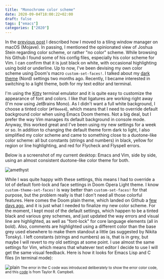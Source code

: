 ```yaml
---
title: "Monochrome color scheme"
date: 2020-09-04T18:00:22+02:00
draft: false
tags: ["emacs"]
categories: ["2020"]
---
```


In the [previous post](/post/amethyst-app) I described how I moved to a tiling window manager on macOS (Mojave). In passing, I mentioned the opinionated view of Joshua Stein regarding color scheme, or rather "no color" scheme. While browsing his Github I found some of his config files, especially his color scheme for Vim. I can confirm that it is just black on white, with occasional highlighting using bold or underline. Up to now, I've been devising my own color scheme using Doom's macro `custom-set-faces!`. I talked about my [dark theme](/post/editor-war/) (Nord) settings two months ago. Recently, I became interested in switching to a light theme, both for my text editor and terminal.

I'm using the [Kitty](/post/kitty-terminal/) terminal emulator and it is quite easy to customize the appearance of font and colors. I like that ligatures are working right away (I'm now using JetBrains Mono). As I didn't want a full white background, I choose a tinted color (`#f0eee4`), which means that I need to override default background color when using Emacs Doom themes. Not a big deal, but I prefer the way Vim manages its default background in console mode. Anyway, this worked great and I've been using my new settings for a week or so. In addition to changing the default theme form dark to light, I also simplified my color scheme and came to something close to a duotone-like color scheme: all but constants (strings and numbers) in black, yellow for region or line highlighting, and red for Flycheck and Flyspell errors.

Below is a screenshot of my current desktop: Emacs and Vim, side by side, using an almost consistent duotone-like color theme for both.

![amethyst](/img/2020-09-03-13-57-08.png)

While I was quite happy with these settings, this means I had to override a lot of default font-lock and face settings in Doom Opera Light theme. I know `custom-theme-set-faces!` is way better than `custom-set-faces!` for that purpose, but the problem really is that I don't need all those colorful features. Here comes the Doom plain theme, which landed on Github a [few days ago](https://github.com/hlissner/emacs-doom-themes/commit/64b033208d3c2eac33d2b284c4a66eb7bee94c37), and it is just what I needed to finalize my new color scheme. For the moment, I kept most of the default settings, which happen to be a tinted black and various grey schemes, and just updated the way errors and visual line are highlighted, as well as "font-lock" for core language elements (all in bold). Also, comments are highlighted using a different color than the base grey used elsewhere to make them standout a little (as suggested by Nikita Tonsky). I left constants (strings and numbers) as is, that is in grey, but maybe I will revert to my old settings at some point. I use almost the same settings for Vim, which means that whatever text editor I decide to use I will get the same visual feedback. Here is how it looks for Emacs Lisp and C files (in terminal mode):

![plain](/img/2020-09-04-18-31-12.png)
<small>The error in the C code was introduced deliberately to show the error color code, and this [code](https://mumble.net/~campbell/tmp/random_real.c) is from Taylor R. Campbell.</small>
